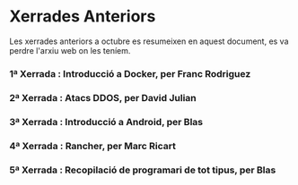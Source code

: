 # Xerrades Anteriors
Les xerrades anteriors a octubre es resumeixen en aquest document, es va perdre l'arxiu web on les teníem.

### 1ª Xerrada : Introducció a Docker, per Franc Rodriguez
### 2ª Xerrada : Atacs DDOS, per David Julian
### 3ª Xerrada : Introducció a Android, per Blas 
### 4ª Xerrada : Rancher, per Marc Ricart
### 5ª Xerrada : Recopilació de programari de tot tipus, per Blas
